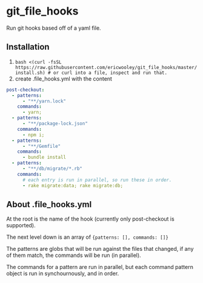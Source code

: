 # git_file_hooks

Run git hooks based off of a yaml file.

## Installation

1.  `bash <(curl -fsSL https://raw.githubusercontent.com/ericwooley/git_file_hooks/master/install.sh) # or curl into a file, inspect and run that.`
2.  create .file_hooks.yml with the content

```yml
post-checkout:
  - patterns:
      - "**/yarn.lock"
    commands:
      - yarn;
  - patterns:
      - "**/package-lock.json"
    commands:
      - npm i;
  - patterns:
      - "**/Gemfile"
    commands:
      - bundle install
  - patterns:
      - "**/db/migrate/*.rb"
    commands:
      # each entry is run in parallel, so run these in order.
      - rake migrate:data; rake migrate:db;
```

## About .file_hooks.yml

At the root is the name of the hook (currently only post-checkout is supported).

The next level down is an array of `{patterns: [], commands: []}`

The patterns are globs that will be run against the files that changed, if any of them match, the commands will be run (in parallel).

The commands for a pattern are run in parallel, but each command pattern object is run in synchournously, and in order.
